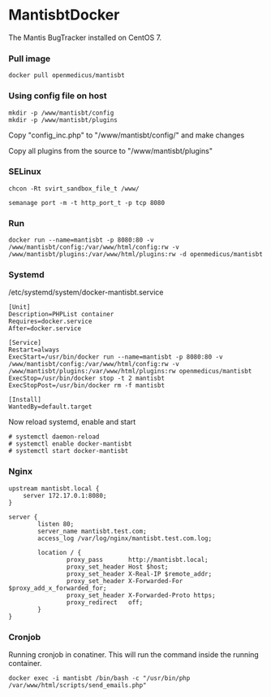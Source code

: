 # MantisbtDocker

The Mantis BugTracker installed on CentOS 7.

### Pull image

```
docker pull openmedicus/mantisbt
```

### Using config file on host

```
mkdir -p /www/mantisbt/config
mkdir -p /www/mantisbt/plugins
```

Copy "config_inc.php" to "/www/mantisbt/config/" and make changes

Copy all plugins from the source to "/www/mantisbt/plugins"

### SELinux

```
chcon -Rt svirt_sandbox_file_t /www/
```

```
semanage port -m -t http_port_t -p tcp 8080
```


### Run

```
docker run --name=mantisbt -p 8080:80 -v /www/mantisbt/config:/var/www/html/config:rw -v /www/mantisbt/plugins:/var/www/html/plugins:rw -d openmedicus/mantisbt
```

### Systemd

/etc/systemd/system/docker-mantisbt.service

```
[Unit]
Description=PHPList container
Requires=docker.service
After=docker.service

[Service]
Restart=always
ExecStart=/usr/bin/docker run --name=mantisbt -p 8080:80 -v /www/mantisbt/config:/var/www/html/config:rw -v /www/mantisbt/plugins:/var/www/html/plugins:rw openmedicus/mantisbt
ExecStop=/usr/bin/docker stop -t 2 mantisbt
ExecStopPost=/usr/bin/docker rm -f mantisbt

[Install]
WantedBy=default.target
```

Now reload systemd, enable and start
```
# systemctl daemon-reload
# systemctl enable docker-mantisbt
# systemctl start docker-mantisbt
```

### Nginx

```
upstream mantisbt.local {
    server 172.17.0.1:8080;
}

server {
        listen 80;
        server_name mantisbt.test.com;
        access_log /var/log/nginx/mantisbt.test.com.log;

        location / {
                proxy_pass       http://mantisbt.local;
                proxy_set_header Host $host;
                proxy_set_header X-Real-IP $remote_addr;
                proxy_set_header X-Forwarded-For $proxy_add_x_forwarded_for;
                proxy_set_header X-Forwarded-Proto https;
                proxy_redirect   off;
        }
}

```

### Cronjob

Running cronjob in conatiner. This will run the command inside the running container.

```
docker exec -i mantisbt /bin/bash -c "/usr/bin/php /var/www/html/scripts/send_emails.php"
```
